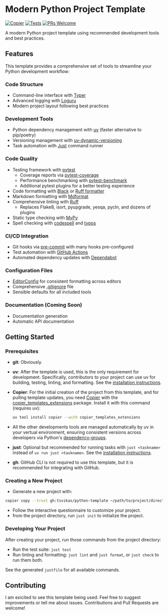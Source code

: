 # Modern Python Project Template

[![Copier](https://img.shields.io/endpoint?url=https://raw.githubusercontent.com/copier-org/copier/master/img/badge/badge-black.json)](https://github.com/copier-org/copier)
[![Tests](https://github.com/tsvikas/python-template/actions/workflows/uv-tests.yml/badge.svg)](https://github.com/tsvikas/python-template/actions/workflows/uv-tests.yml)
[![PRs Welcome](https://img.shields.io/badge/PRs-welcome-brightgreen.svg)](http://makeapullrequest.com)

A modern Python project template using recommended development tools and best practices.

## Features

This template provides a comprehensive set of tools to streamline your Python development workflow:

### Code Structure

- Command-line interface with [Typer](https://typer.tiangolo.com/)
- Advanced logging with [Loguru](https://loguru.readthedocs.io/)
- Modern project layout following best practices

### Development Tools

- Python dependency management with [uv](https://docs.astral.sh/uv/) (faster alternative to pip/poetry)
- Versioning management with [uv-dynamic-versioning](https://github.com/ninoseki/uv-dynamic-versioning)
- Task automation with [Just](https://just.systems/man/en/) command runner

### Code Quality

- Testing framework with [pytest](https://docs.pytest.org/)
  - Coverage reports via [pytest-coverage](https://pytest-cov.readthedocs.io/)
  - Performance benchmarking with [pytest-benchmark](https://pytest-benchmark.readthedocs.io/)
  - Additional pytest plugins for a better testing experience
- Code formatting with [Black](https://black.readthedocs.io/) or [Ruff formatter](https://docs.astral.sh/ruff/formatter/)
- Markdown formatting with [Mdformat](https://mdformat.readthedocs.io/)
- Comprehensive linting with [Ruff](https://docs.astral.sh/ruff/)
  - Replaces Flake8, isort, pyupgrade, yesqa, pycln, and dozens of plugins
- Static type checking with [MyPy](https://mypy-lang.org/)
- Spell checking with [codespell](https://github.com/codespell-project/codespell/yyzz) and [typos](https://github.com/crate-ci/typos/)

### CI/CD Integration

- Git hooks via [pre-commit](https://pre-commit.com/) with many hooks pre-configured
- Test automation with [GitHub Actions](https://docs.github.com/en/actions)
- Automated dependency updates with [Dependabot](https://docs.github.com/en/code-security/dependabot)

### Configuration Files

- [EditorConfig](https://editorconfig.org/) for consistent formatting across editors
- Comprehensive [.gitignore](https://gitignore.io/) file
- Sensible defaults for all included tools

### Documentation (Coming Soon)

- Documentation generation
- Automatic API documentation

## Getting Started

### Prerequisites

- **git**: Obviously.

- **uv**: After the template is used, this is the only requirement for development.
  Specifically, contributors to your project can use uv for building, testing, linting, and formatting.
  See the [installation instructions](https://docs.astral.sh/uv/getting-started/installation/).

- **Copier**: For the initial creation of the project from this template, and for pulling template updates,
  you need [Copier](https://copier.readthedocs.io/)
  with the [copier_templates_extensions](https://github.com/copier-org/copier-templates-extensions) package.
  Install it with this command (requires uv):

  ```bash
  uv tool install copier --with copier_templates_extensions
  ```

- All the other developments tools are managed automatically by uv in your vertual environment,
  ensuring consistent versions across developers
  via Python's [dependency-groups](https://packaging.python.org/en/latest/specifications/dependency-groups/).

- **just**: Optional but recommended for running tasks with `just <taskname>` instead of `uv run just <taskname>`.
  See the [installation instructions](https://just.systems/man/en/packages.html).

- **gh**: GitHub CLI is not required to use this template, but it is recommended for integrating with GitHub.

### Creating a New Project

- Generate a new project with:

```bash
copier copy --trust gh:tsvikas/python-template ~/path/to/project/directory/
```

- Follow the interactive questionnaire to customize your project.
- from the project directory, run `just init` to initialize the project.

### Developing Your Project

After creating your project, run those commands from the project directory:

- Run the test suite: `just test`
- Run linting and formatting: `just lint` and `just format`, or `just check` to run them both.

See the generated `justfile` for all available commands.

## Contributing

I am exicited to see this template being used.
Feel free to suggest improvements or tell me about issues.
Contributions and Pull Requests are welcome!
